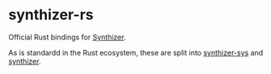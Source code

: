 # synthizer-rs

Official Rust bindings for [Synthizer](https://github.com/synthizer/synthizer).

As is standardd in the Rust ecosystem, these are split into
[synthizer-sys](./synthizer-sys/README.md) and
[synthizer](./synthizer/README.md).
